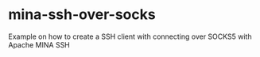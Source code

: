 # mina-ssh-over-socks
Example on how to create a SSH client with connecting over SOCKS5 with  Apache MINA SSH
